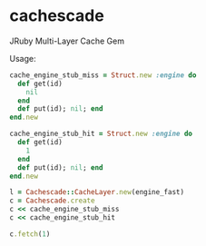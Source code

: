 cachescade
==========

JRuby Multi-Layer Cache Gem


Usage:

```rb
cache_engine_stub_miss = Struct.new :engine do
  def get(id)
    nil
  end
  def put(id); nil; end
end.new

cache_engine_stub_hit = Struct.new :engine do
  def get(id)
    1
  end
  def put(id); nil; end
end.new

l = Cachescade::CacheLayer.new(engine_fast)
c = Cachescade.create
c << cache_engine_stub_miss
c << cache_engine_stub_hit

c.fetch(1)
```

